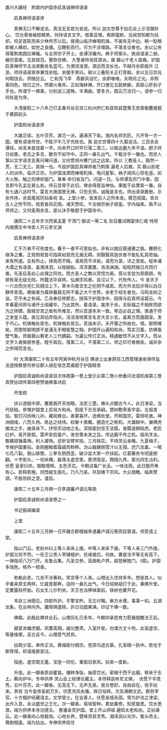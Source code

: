 <!-- { "loadSidebar": true } -->
嘉兴大藏经　荆南内护国寺启真诚禅师语录


　　启真禅师语录序

　　真佛无口不解说法。真法无言若为宣说。所以
迦文世尊于拈花会上示涅槃妙心。
饮光尊者破颜微笑。何待语言文字。借事显理。离即蕴默。见闻觉知都为拈却。鸡足首陈而来少林传芳以后。彼德山临济棒喝机锋。不属有无中边。稍一眨眼即被人瞒却。如世之良骥。见鞭影而行。可为不涉理路。不落言诠者也。余以公务得寓荆南圆应禅庵。与主师宗子开士。坐谭浮屠内。典于师案头。拣阅语录二册。展历首尾。见其规范。謦欬仿佛。
大慧诸师询其源派。属
磬山千老人苗裔。护国启真禅师节主法席数坐名蓝可。为溯流浚源。源远而流长也。不越月余即报升
江浙。师持语录索序兼饯余程。余援手笑曰。彼以三叠阳关正打旁敲。余以五日京兆何暇饶舌。师随应云。
仁和凫飞早　燕都凤诏忙。余即唯唯。夫明月之光。非照乘同色。旭日之升。然爝火难并。正如海蚌禅。开口便见五脏肺腑。真取心肝刽子手也。所谓于一佛乘。分别说三道殊。半满曲。譬多方。既云万法归一。请参一归何处是为序。

　　大清康熙二十八年己巳孟春月谷旦浙江杭州府仁和县知县楚黄王庶善衡麓甫题于黄鹄矶头

　　护国和尚语录序

　　大雄正续。五叶芬芳。滹沱一派。遍满天下矣。海内名师宗匠。凡开导一方一国。便有语录传世。不胜汗牛几乎充栋也。我
迦文世尊四十九载说法。三百余会谭经。尚言未尝说着一字。向未开口时早已落二落三。以致达磨九年不语。颜子终日如愚。老氏之多言。数穷不如守中。正同一鼻孔出气。千载合乎一辙也。而世人第以文字语言支离问禅问道。又何啻郑州曹门远之远矣。所以
三教圣人。豁然一贯。无二无三。其揆一也。今兹护国启真禅师者乃荆南
遍老人后裔。实
磬山别老人的派传。临济正宗。为护国浚源而棒喝机锋。电闪星掣。衲子闻风心惊毛竖。如大火聚。触之则燎却面门。某奉
命归省及门。问道一日。与师谭及宗门中事。因言即今孔孟在甚么处。师云吾常于此切。俾余得首旨神怡。果能于此摩索一番。自有七通八达时节。莫言大唐国里无禅。只恐无师。诚哉是言也。师出语录数册。示余作序。余首尾阅历拈香祝
圣。上堂小参。皆发前人之所未发。模范规箴。皆合古人之所节符。宛若香风花雨。诸天赞叹。千古纲宗衲子规鉴。宇内缁素。孰不以师师之。又何奚用余言。是以沐手敬题于护国寺中。

　　康熙二十五年岁次丙寅孟夏
干清门
御试一等二名
钦召覆试赐宴体仁阁
特用内阁撰文中书舍人开元李文渊

　　启真禅师语录序

　　汇于万者不可弥度也。籥于一者不可思拟也。非有以脱应感通塞之扃。撇赜化缘净之橐。正观侧观皆可指挥如意而无漏无碍。则翳翳其逾伏者不能轧轧其若抽。来有所遏。去有所止。择焉而不精。语焉而不详矣。语而为录。详之至矣。程朱诸大儒之有语录。盖溯洙泗。以规姚姒。浑浑噩噩。浩浩渊渊。昭昭然揭日月而行者。先圣后圣此心此理之同也。西方圣人之教以冥悟为奥。窔以言铨为郛廓顾。有顿有渐无级无陉。所籍法华自转。弘阐宗风者。自汉以下。代有传人。今
圣天子一六合而光宅仁风翔洽上下。草木鸟兽含生之伦罔不咸若。而方外法侣亦得以白日静传青莲。微喻者为晨钟暮鼓无所不备之大千世界。余老于经生者也。马鸣龙树之谈。茫乎未之有闻。乙丑奉征修郡志。授简于护国寺中。因得与启真师话碧云。今年春夏间师与诸开士阅藏毕。乃出其所。着语录。属序于余。夫轹辐之不相侔而欲为之扬镳。脂辖甘苦之故有所难言。然以吾道本末一致。卑迩必自之理。类通于师之发皇义蕴。直见其拈弄指点。活活泼地寓言名言大言小言。虽离方而遁圆浚。发于巧心。机锋触处皆生。机锋触处皆忘。吾诚未识。夫开塞之所由也。噫。聪明难矣。而堕除聪明原不是漫无手眼智慧之相。护国开山遍知和尚。笃实沉着。仿佛面壁气象。师属磬山箬老人三代嫡嗣。为遍公传灯正派。精通敏悟不从文字入。而从文字入者偨傂参差。瞠乎其后。落第二义。不落第二义。师之印可者微矣。诚非余之所得而言也。

　　时
大清康熙二十有五年丙寅仲秋月谷旦
赐进士出身原任江西管理通省驿传盐法道按察使司参议郡人胡在恪念蒿甫题于护国精舍

　　护国启真诚和尚语录目次序疏第一卷上堂示众第二卷小参垂问法语机缘第三卷真赞拈颂传第四卷赞偈佛事诗启

　　开堂疏

　　伏以道振中原。麈尾撝开天地眼。法宏三楚。棒头点醒古今人。此日津梁。当代砫础。恭惟护国堂上启翁大和尚。猊座下合吉承嗣。慧树敷荣香宇宙。五祖发焰。智灯闪烁映儿孙。藏阅蜂台。香雾喜环。选佛处堂。开荆国宗。雷频吼骇。神洲纲维。八荒久扬。练达之经纬。权衡十类概。握造化之枢机。大雄殿中。展缚虎擒龙之手。曲录床下。抒惊天动地之名。深锁密封空王法窟。谁履迷狮陷虎。老匠红炉。奚开匪假。雷声安启蛰户。发世尊未发之旨。传达磨不传之机。锻凤烹龙。敢藉钳锤毒辣。利人接物。还祈宝臂牢拴。三月桃花。不待灵云亲睹。九夏梅子。专候护国重拈。金刚圈触着霜威而粉粹。沩山器踢倒雪汁以无侵。虎穴龙巢。一喝七花八裂。银山铁壁。三拳东倒西歪。破沙盆大家一齐扶起。烂葛藤务令彻底掀翻。十字街头。一任纵横。磊落太虚空里。更须隐显。翱翔九界。蒙光四生沾利。伏愿
皇家衍庆。御殿增辉。五色天花。今朝试看广长舌。一味法雨。此日豁开希有心。若释若檀。同悟娘生面孔。乃凡乃圣。共契棒下宗风。大众翘瞻。缁素赞颂。不胜欣跃之至。谨启。

　　康熙二十五年三月朔一日李遇蕃卢调元等疏

　　护国启真诚和尚语录卷之一

　　书记振闻编录

　　上堂

　　康熙二十五年三月朔一日开藏合郡檀越李遇蕃卢调元等赍启敦请。师受请上堂。

　　指山门云。老赵州曰上等人来床上接。中等人来床下接。下等人来三门外接。护国又则不然。一任王公贵人宰辅檀护。任缘接应。何故。聻是法平等无有高下。一弹指顷八万门开。龙象云集。凡圣交参。高趋毗卢界。超登解脱门。(噫)。护国多瑞色。格外一枝香。

　　弥勒此老。兀坐不涉春秋。常言等个人来。山僧出入住持多年。想是其人。似乎看来原无两样。忆威音那畔。自同一鼻孔出气。今日绍继祖灯于此。秉拂升堂。定要露柱怀胎。石女生儿尔列坐。天王也当捧钵面前。铁树也要开花。

　　韦驮三洲感应。四部外护。手擎宝杵。无忘付嘱。柴方水便。事事一如。五湖龙象。在丛林内外。魔障俱遣除。异日功圆果满。印证千佛一数。

　　佛殿。此殿此佛并此石。山僧历礼已多年。今朝仰承恩育力愿展翘瞻法王前。

　　据室龙蟠虎踞。凤翥鸾翔。威仪整肃。入室升堂。勿谓方丈十笏。此室虚空。等量维摩。亘古亘今。山僧意气昂昂。

　　拈疏少室。单传正法。黄梅密付纲宗。苍颉鸟迹古篆。孔圣精一执中。若也于斯荐得。却请维那宣过。

　　指座。虚空既无量。宝座一同伦。重振旧家风。拈来一度新。

　　升座。此一瓣香原自瞿昙。播种净饭。抽芽饮光。密植于西干达磨。移来于东土。爇向炉中。专申供养
灵山会上经律论藏主。本师释迦牟尼文佛。　伏愿千华竞秀。五叶芬芳。此一瓣香。无高无下。无声无臭。放合卷舒。自由自在。信手拈来。恭祝
当今皇帝圣躬万岁。伏愿尧风永播。舜日恒辉。次及满朝文武。郡邑宰官。十方檀护经藏请主。文学居士。在会善人。伏愿金城永固。常为护法之津梁。出作入息。永沾盛世之王化。次一瓣香。宿培智种。累劫薰修。知恩报恩。饮水思源。端为供养本寺功德主。
惠藩金灵护国。堂上开山师祖
遍知太老和尚。正拈香云。此一瓣香向心地栽培。心地长养。楚峰资其灵秀。湘泽润以光华。冤头债主。骞劄相逢。端为拈出。专伸供养现住
